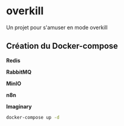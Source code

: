 # overkill
Un projet pour s'amuser en mode overkill

## Création du Docker-compose


**Redis**

**RabbitMQ**

**MinIO**

**n8n**

**Imaginary**

```bash
docker-compose up -d
```
